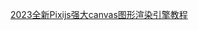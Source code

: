 [2023全新Pixijs强大canvas图形渲染引擎教程](https://www.bilibili.com/video/BV1rG4y1M7MS/?spm_id_from=333.337.search-card.all.click&vd_source=3d9e9a0e7677ae790c38995a8e2d121a)
